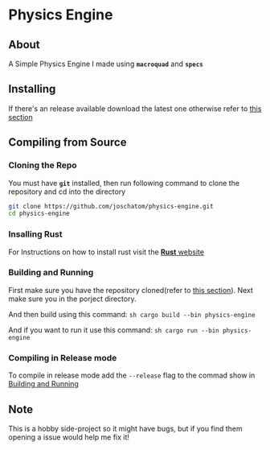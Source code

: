 # Physics Engine

## About
A Simple Physics Engine I made using **`macroquad`** and **`specs`**

## Installing
If there's an release available download the latest one otherwise refer to [this section](#compiling-from-source)

## Compiling from Source

### Cloning the Repo
You must have **`git`** installed, then run following command to clone the repository and cd into the directory

```sh
git clone https://github.com/joschatom/physics-engine.git
cd physics-engine
```

### Insalling Rust
For Instructions on how to install rust visit the [**Rust** website](https://www.rust-lang.org)

### Building and Running
First make sure you have the repository cloned(refer to [this section](#cloning-the-repo)).
Next make sure you in the porject directory.

And then build using this command: ```sh
cargo build --bin physics-engine```

And if you want to run it use this command: ```sh
cargo run --bin physics-engine```

### Compiling in **Release** mode
To compile in release mode add the `--release` flag to the commad show in [Building and Running](#builing-and-running)

## Note
This is a hobby side-project so it might have bugs, but if you find them opening a issue would help me fix it!

